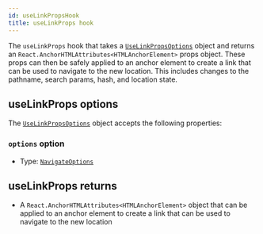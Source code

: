 ```yaml
---
id: useLinkPropsHook
title: useLinkProps hook
---
```


The `useLinkProps` hook that takes a [`UseLinkPropsOptions`](./api/router/UseLinkPropsOptionsType) object and returns an `React.AnchorHTMLAttributes<HTMLAnchorElement>` props object. These props can then be safely applied to an anchor element to create a link that can be used to navigate to the new location. This includes changes to the pathname, search params, hash, and location state.

## useLinkProps options

The [`UseLinkPropsOptions`](./api/router/UseLinkPropsOptionsType) object accepts the following properties:

### `options` option

- Type: [`NavigateOptions`](./api/router/NavigateOptionsType)

## useLinkProps returns

- A `React.AnchorHTMLAttributes<HTMLAnchorElement>` object that can be applied to an anchor element to create a link that can be used to navigate to the new location
